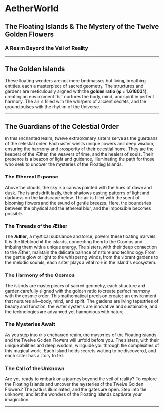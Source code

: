 # AetherWorld

## The Floating Islands & The Mystery of the Twelve Golden Flowers

### A Realm Beyond the Veil of Reality

---

## The Golden Islands

These floating wonders are not mere landmasses but living, breathing entities, each a masterpiece of sacred geometry. The structures and gardens are meticulously aligned with the **golden ratio (φ ≈ 1.618034)**, creating an environment that nurtures the body, mind, and spirit in perfect harmony. The air is filled with the whispers of ancient secrets, and the ground pulses with the rhythm of the Universe.

---

## The Guardians of the Celestial Order

In this enchanted realm, twelve extraordinary sisters serve as the guardians of the celestial order. Each sister wields unique powers and deep wisdom, ensuring the harmony and prosperity of their celestial home. They are the keepers of the Æther, the weavers of time, and the healers of souls. Their presence is a beacon of light and guidance, illuminating the path for those who seek to uncover the mysteries of the Floating Islands.

### The Ethereal Expanse

Above the clouds, the sky is a canvas painted with the hues of dawn and dusk. The islands drift lazily, their shadows casting patterns of light and darkness on the landscape below. The air is filled with the scent of blooming flowers and the sound of gentle breezes. Here, the boundaries between the physical and the ethereal blur, and the impossible becomes possible.

### The Threads of the Æther

The **Æther**, a mystical substance and force, powers these floating marvels. It is the lifeblood of the islands, connecting them to the Cosmos and imbuing them with a unique energy. The sisters, with their deep connection to the Æther, maintain the delicate balance of nature and technology. From the gentle glow of light to the whispering winds, from the vibrant gardens to the melodic sounds, each sister plays a vital role in the island's ecosystem.

### The Harmony of the Cosmos

The islands are masterpieces of sacred geometry, each structure and garden carefully aligned with the golden ratio to create perfect harmony with the cosmic order. This mathematical precision creates an environment that nurtures all—body, mind, and spirit. The gardens are living tapestries of beauty and function, the water systems are innovative and sustainable, and the technologies are advanced yet harmonious with nature.

### The Mysteries Await

As you step into this enchanted realm, the mysteries of the Floating Islands and the Twelve Golden Flowers will unfold before you. The sisters, with their unique abilities and deep wisdom, will guide you through the complexities of this magical world. Each island holds secrets waiting to be discovered, and each sister has a story to tell.

### The Call of the Unknown

Are you ready to embark on a journey beyond the veil of reality? To explore the Floating Islands and uncover the mysteries of the Twelve Golden Flowers? The path is illuminated, and the gates are open. Step into the unknown, and let the wonders of the Floating Islands captivate your imagination.

---
